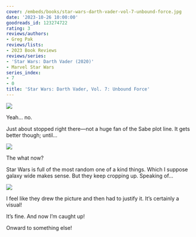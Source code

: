 ```yaml
---
cover: /embeds/books/star-wars-darth-vader-vol-7-unbound-force.jpg
date: '2023-10-26 10:00:00'
goodreads_id: 123274722
rating: 3
reviews/authors:
- Greg Pak
reviews/lists:
- 2023 Book Reviews
reviews/series:
- 'Star Wars: Darth Vader (2020)'
- Marvel Star Wars
series_index:
- 7
- 0
title: 'Star Wars: Darth Vader, Vol. 7: Unbound Force'
---
```

![](/embeds/books/attachments/darth-vader-2020-v7-textbundle-bfbe5d.png)

Yeah… no. 

Just about stopped right there—not a huge fan of the Sabe plot line. It gets better though; until…

![](/embeds/books/attachments/darth-vader-2020-v7-textbundle-e718db.png)

The what now?

<!--more-->

Star Wars is full of the most random one of a kind things. Which I suppose galaxy wide makes sense. But they keep cropping up. Speaking of…

![](/embeds/books/attachments/darth-vader-2020-v7-textbundle-e7d6d9.png)

I feel like they drew the picture and then had to justify it. It’s certainly a visual!

It’s fine. And now I’m caught up!

Onward to something else!
